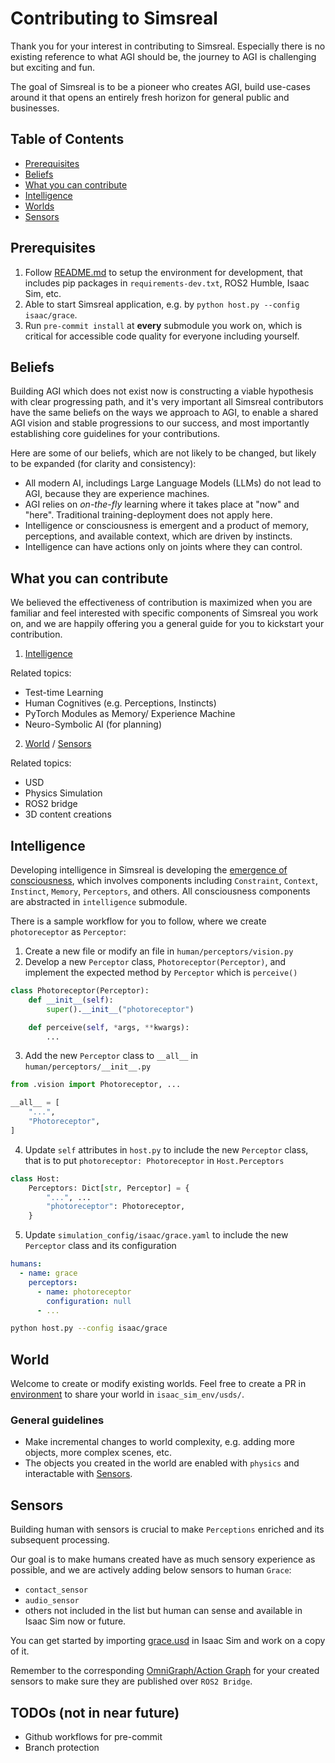 # Contributing to Simsreal

Thank you for your interest in contributing to Simsreal. Especially there is no existing reference to what AGI should be, the journey to AGI is challenging but exciting and fun.

The goal of Simsreal is to be a pioneer who creates AGI, build use-cases around it that opens an entirely fresh horizon for general public and businesses.

## Table of Contents
- [Prerequisites](#prerequisites)
- [Beliefs](#beliefs)
- [What you can contribute](#what-you-can-contribute)
- [Intelligence](#intelligence)
- [Worlds](#world)
- [Sensors](#sensors)

## Prerequisites
1. Follow [README.md](README.md) to setup the environment for development, that includes pip packages in `requirements-dev.txt`, ROS2 Humble, Isaac Sim, etc.
2. Able to start Simsreal application, e.g. by `python host.py --config isaac/grace`.
3. Run `pre-commit install` at **every** submodule you work on, which is critical for accessible code quality for everyone including yourself.

## Beliefs
Building AGI which does not exist now is constructing a viable hypothesis with clear progressing path, and it's very important all Simsreal contributors have the same beliefs on the ways we approach to AGI, to enable a shared AGI vision and stable progressions to our success, and most importantly establishing core guidelines for your contributions.

Here are some of our beliefs, which are not likely to be changed, but likely to be expanded (for clarity and consistency):
* All modern AI, includings Large Language Models (LLMs) do not lead to AGI, because they are experience machines.
* AGI relies on *on-the-fly* learning where it takes place at "now" and "here". Traditional training-deployment does not apply here.
* Intelligence or consciousness is emergent and a product of memory, perceptions, and available context, which are driven by instincts.
* Intelligence can have actions only on joints where they can control.

## What you can contribute
We believed the effectiveness of contribution is maximized when you are familiar and feel interested with specific components of Simsreal you work on, and we are happily offering you a general guide for you to kickstart your contribution.

1. [Intelligence](#intelligence)

Related topics:
* Test-time Learning
* Human Cognitives (e.g. Perceptions, Instincts)
* PyTorch Modules as Memory/ Experience Machine
* Neuro-Symbolic AI (for planning)

2. [World](#world) / [Sensors](#sensors)

Related topics:
* USD
* Physics Simulation
* ROS2 bridge
* 3D content creations

## Intelligence
Developing intelligence in Simsreal is developing the [emergence of consciousness](https://github.com/Simsreal/human/blob/main/src/images/flow_draft_2.png), which involves components including `Constraint`, `Context`, `Instinct`, `Memory`, `Perceptors`, and others. All consciousness components are abstracted in `intelligence` submodule.

There is a sample workflow for you to follow, where we create `photoreceptor` as `Perceptor`:

1. Create a new file or modify an file in `human/perceptors/vision.py`
2. Develop a new `Perceptor` class, `Photoreceptor(Perceptor)`, and implement the expected method by `Perceptor` which is `perceive()`
```python
class Photoreceptor(Perceptor):
    def __init__(self):
        super().__init__("photoreceptor")

    def perceive(self, *args, **kwargs):
        ...
```

3. Add the new `Perceptor` class to `__all__` in `human/perceptors/__init__.py`
```python
from .vision import Photoreceptor, ...

__all__ = [
    "...",
    "Photoreceptor",
]
```

4. Update `self` attributes in `host.py` to include the new `Perceptor` class, that is to put `photoreceptor: Photoreceptor` in `Host.Perceptors`
```python
class Host:
    Perceptors: Dict[str, Perceptor] = {
        "...", ...
        "photoreceptor": Photoreceptor,
    }
```
5. Update `simulation_config/isaac/grace.yaml` to include the new `Perceptor` class and its configuration
```yaml
humans:
  - name: grace
    perceptors:
      - name: photoreceptor
        configuration: null
      - ...
```

```bash
python host.py --config isaac/grace
```


## World
Welcome to create or modify existing worlds. Feel free to create a PR in [environment](https://github.com/Simsreal/environment) to share your world in `isaac_sim_env/usds/`.

### General guidelines
* Make incremental changes to world complexity, e.g. adding more objects, more complex scenes, etc.
* The objects you created in the world are enabled with `physics` and interactable with [Sensors](#sensors).

## Sensors
Building human with sensors is crucial to make `Perceptions` enriched and its subsequent processing.

Our goal is to make humans created have as much sensory experience as possible, and we are actively adding below sensors to human `Grace`:
* `contact_sensor`
* `audio_sensor`
* others not included in the list but human can sense and available in Isaac Sim now or future.

You can get started by importing [grace.usd](https://github.com/Simsreal/environment/tree/main/isaac_sim_env/usds) in Isaac Sim and work on a copy of it.

Remember to the corresponding [OmniGraph/Action Graph](https://docs.omniverse.nvidia.com/isaacsim/latest/features/sensors_simulation/sensor_simulation_physics_sensors.html) for your created sensors to make sure they are published over `ROS2 Bridge`.

## TODOs (not in near future)
* Github workflows for pre-commit
* Branch protection
